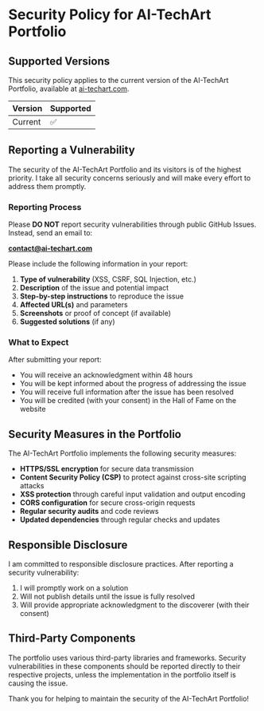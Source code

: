 # Security Policy for AI-TechArt Portfolio

## Supported Versions

This security policy applies to the current version of the AI-TechArt Portfolio, available at [ai-techart.com](https://ai-techart.com).

| Version | Supported          |
| ------- | ------------------ |
| Current | ✅                 |

## Reporting a Vulnerability

The security of the AI-TechArt Portfolio and its visitors is of the highest priority. I take all security concerns seriously and will make every effort to address them promptly.

### Reporting Process

Please **DO NOT** report security vulnerabilities through public GitHub Issues. Instead, send an email to:

**contact@ai-techart.com**

Please include the following information in your report:

1. **Type of vulnerability** (XSS, CSRF, SQL Injection, etc.)
2. **Description** of the issue and potential impact
3. **Step-by-step instructions** to reproduce the issue
4. **Affected URL(s)** and parameters
5. **Screenshots** or proof of concept (if available)
6. **Suggested solutions** (if any)

### What to Expect

After submitting your report:

- You will receive an acknowledgment within 48 hours
- You will be kept informed about the progress of addressing the issue
- You will receive full information after the issue has been resolved
- You will be credited (with your consent) in the Hall of Fame on the website

## Security Measures in the Portfolio

The AI-TechArt Portfolio implements the following security measures:

- **HTTPS/SSL encryption** for secure data transmission
- **Content Security Policy (CSP)** to protect against cross-site scripting attacks
- **XSS protection** through careful input validation and output encoding
- **CORS configuration** for secure cross-origin requests
- **Regular security audits** and code reviews
- **Updated dependencies** through regular checks and updates

## Responsible Disclosure

I am committed to responsible disclosure practices. After reporting a security vulnerability:

1. I will promptly work on a solution
2. Will not publish details until the issue is fully resolved
3. Will provide appropriate acknowledgment to the discoverer (with their consent)

## Third-Party Components

The portfolio uses various third-party libraries and frameworks. Security vulnerabilities in these components should be reported directly to their respective projects, unless the implementation in the portfolio itself is causing the issue.

Thank you for helping to maintain the security of the AI-TechArt Portfolio!

